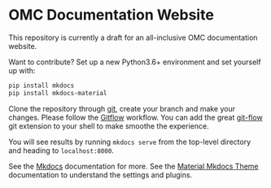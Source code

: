 # OMC Documentation Website

This repository is currently a draft for an all-inclusive OMC documentation website.

Want to contribute?
Set up a new Python3.6+ environment and set yourself up with:

```bash
pip install mkdocs
pip install mkdocs-material
```

Clone the repository through [git](https://git-scm.com/), create your branch and make your changes.
Please follow the [Gitflow](https://www.atlassian.com/git/tutorials/comparing-workflows/gitflow-workflow) workflow.
You can add the great [git-flow](https://github.com/nvie/gitflow) git extension to your shell to make smoothe the experience.

You will see results by running `mkdocs serve` from the top-level directory and heading to `localhost:8000`.

See the [Mkdocs](https://www.mkdocs.org/) documentation for more.
See the [Material Mkdocs Theme](https://squidfunk.github.io/mkdocs-material/) documentation to understand the settings and plugins.